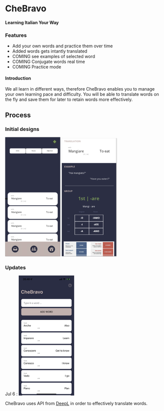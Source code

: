 # CheBravo
#### Learning Italian Your Way

### Features
* Add your own words and practice them over time
* Added words gets intantly translated
* COMING see examples of selected word
* COMING Conjugate words real time
* COMING Practice mode

#### Introduction
We all learn in different ways, therefore CheBravo enables you to manage your own learning pace and difficulty. You will be able to translate words on the fly and save them for later to retain words more effectively.


## Process

### Initial designs
<div>
<img src="./assets/cover.png" width="180">
<img src="./assets/verbExample.png" width="180">
</div>


### Updates
Jul 6 : 
<img src="./assets/updatejul6.png" width="180">

CheBravo uses API from [DeepL](https://www.deepl.com/translator) in order to effectively translate words.
